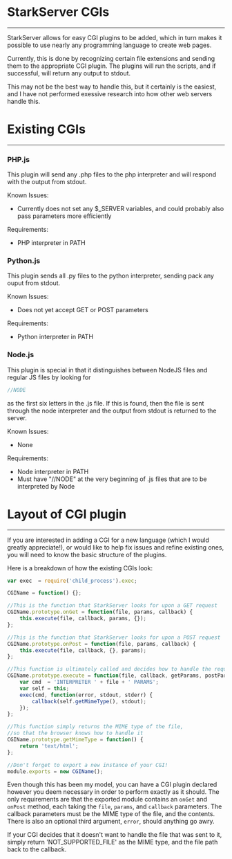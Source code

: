 # StarkServer CGIs
---

StarkServer allows for easy CGI plugins to be added, which in turn makes it possible to use nearly any programming language to create web pages.

Currently, this is done by recognizing certain file extensions and sending them to the appropriate CGI plugin. The plugins will run the scripts, and if successful, will return any output to stdout.

This may not be the best way to handle this, but it certainly is the easiest, and I have not performed exessive research into how other web servers handle this.

# Existing CGIs
---

### PHP.js
This plugin will send any .php files to the php interpreter and will respond with the output from stdout.

Known Issues:
* Currently does not set any $_SERVER variables, and could probably also pass parameters more efficiently

Requirements:
* PHP interpreter in PATH

### Python.js
This plugin sends all .py files to the python interpreter, sending pack any ouput from stdout.

Known Issues:
* Does not yet accept GET or POST parameters

Requirements:
* Python interpreter in PATH

### Node.js
This plugin is special in that it distinguishes between NodeJS files and regular JS files by looking for
```JavaScript
//NODE
```
as the first six letters in the .js file. If this is found, then the file is sent through the node interpreter and the output from stdout is returned to the server.

Known Issues:
* None

Requirements:
* Node interpreter in PATH
* Must have "//NODE" at the very beginning of .js files that are to be interpreted by Node

# Layout of CGI plugin
---
If you are interested in adding a CGI for a new language (which I would greatly appreciate!), or would like to help fix issues and refine existing ones, you will need to know the basic structure of the plugins.

Here is a breakdown of how the existing CGIs look:
```JavaScript
var exec  = require('child_process').exec;

CGIName = function() {};

//This is the function that StarkServer looks for upon a GET request
CGIName.prototype.onGet = function(file, params, callback) {
    this.execute(file, callback, params, {});
};

//This is the function that StarkServer looks for upon a POST request
CGIName.prototype.onPost = function(file, params, callback) {
    this.execute(file, callback, {}, params);
};

//This function is ultimately called and decides how to handle the request
CGIName.prototype.execute = function(file, callback, getParams, postParams) {
    var cmd  = 'INTERPRETER ' + file + ' PARAMS';
    var self = this;
    exec(cmd, function(error, stdout, stderr) {
        callback(self.getMimeType(), stdout);
    });
};

//This function simply returns the MIME type of the file,
//so that the browser knows how to handle it
CGIName.prototype.getMimeType = function() {
    return 'text/html';
};

//Don't forget to export a new instance of your CGI!
module.exports = new CGIName();
```

Even though this has been my model, you can have a CGI plugin declared however you deem necessary in order to perform exactly as it should. The only requirements are that the exported module contains an ```onGet``` and ```onPost``` method, each taking the ```file```, ```params```, and ```callback``` parameters. The callback parameters must be the MIME type of the file, and the contents. There is also an optional third argument, ```error```, should anything go awry.

If your CGI decides that it doesn't want to handle the file that was sent to it, simply return 'NOT_SUPPORTED_FILE' as the MIME type, and the file path back to the callback.